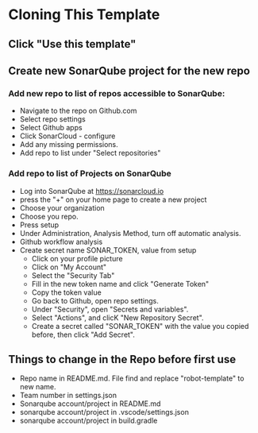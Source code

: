 # Cloning This Template

## Click "Use this template"

## Create new SonarQube project for the new repo
### Add new repo to list of repos accessible to SonarQube:
* Navigate to the repo on Github.com
* Select repo settings
* Select Github apps
* Click SonarCloud - configure
* Add any missing permissions.
* Add repo to list under "Select repositories"

### Add repo to list of Projects on SonarQube
* Log into SonarQube at https://sonarcloud.io
* press the "+" on your home page to create a new project
* Choose your organization
* Choose you repo.
* Press setup
* Under Administration, Analysis Method, turn off automatic analysis.
* Github workflow analysis
* Create secret name SONAR_TOKEN, value from setup
  * Click on your profile picture
  * Click on "My Account"
  * Select the "Security Tab"
  * Fill in the new token name and click "Generate Token"
  * Copy the token value
  * Go back to Github, open repo settings.
  * Under "Security", open "Secrets and variables".
  * Select "Actions", and clicK "New Repository Secret".
  * Create a secret called "SONAR_TOKEN" with the value you copied before, then click "Add Secret".
## Things to change in the Repo before first use

- Repo name in README.md. File find and replace "robot-template" to new name.
- Team number in settings.json
- Sonarqube account/project in README.md
- sonarqube account/project in .vscode/settings.json
- sonarqube account/project in build.gradle
